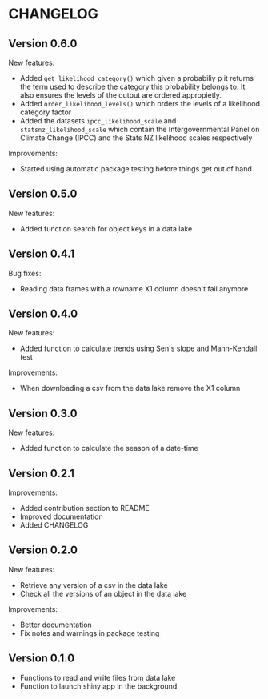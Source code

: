 # CHANGELOG

## Version 0.6.0

New features:

* Added `get_likelihood_category()` which given a probabiliy p it returns the term used to describe the category this probability belongs to. It also ensures the levels of the output are ordered appropietly.
* Added `order_likelihood_levels()` which orders the levels of a likelihood category factor
* Added the datasets `ipcc_likelihood_scale` and `statsnz_likelihood_scale` which contain the Intergovernmental Panel on Climate Change (IPCC) and the Stats NZ likelihood scales respectively

Improvements:

* Started using automatic package testing before things get out of hand

## Version 0.5.0

New features:

* Added function search for object keys in a data lake

## Version 0.4.1

Bug fixes:

* Reading data frames with a rowname X1 column doesn't fail anymore

## Version 0.4.0

New features:

* Added function to calculate trends using Sen's slope and Mann-Kendall test

Improvements:

* When downloading a csv from the data lake remove the X1 column

## Version 0.3.0

New features:

* Added function to calculate the season of a date-time

## Version 0.2.1

Improvements:

* Added contribution section to README
* Improved documentation
* Added CHANGELOG 

## Version 0.2.0

New features:

* Retrieve any version of a csv in the data lake
* Check all the versions of an object in the data lake

Improvements:

* Better documentation
* Fix notes and warnings in package testing

## Version 0.1.0

* Functions to read and write files from data lake
* Function to launch shiny app in the background
